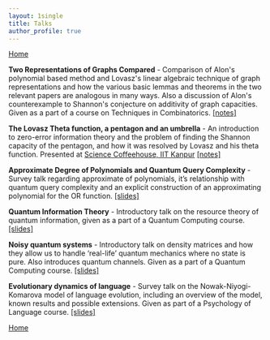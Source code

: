 ```yaml
---
layout: 1single
title: Talks
author_profile: true
---
```


[Home](/)

**Two Representations of Graphs Compared** - Comparison of Alon's polynomial based method and Lovasz's linear algebraic technique of graph representations and how the various basic lemmas and theorems in the two relevant papers are analogous in many ways. Also a discussion of Alon's counterexample to Shannon's conjecture on additivity of graph capacities. Given as a part of a course on Techniques in Combinatorics. [[notes]](/assets/pdfs/Shannon_Capacity.pdf)

**The Lovasz Theta function, a pentagon and an umbrella** - An introduction to zero-error information theory and the problem of finding the Shannon capacity of the pentagon, and how it was resolved by Lovasz and his theta function. Presented at <a href="https://schiitk.github.io/">Science Coffeehouse, IIT Kanpur</a> <a href="/assets/pdfs/lovasz.pdf">[notes]</a>

**Approximate Degree of Polynomials and Quantum Query Complexity** - Survey talk regarding approximate of polynomials, it’s relationship with quantum query complexity and an explicit construction of an approximating polynomial for the OR function. <a href="/assets/pdfs/UGP_presentation_CSE.pdf">[slides]</a>

**Quantum Information Theory** - Introductory talk on the resource theory of quantum information, given as a part of a Quantum Computing course.  <a href="/assets/pdfs/sagnik_QC_endterm.pdf">[slides]</a>

**Noisy quantum systems** - Introductory talk on density matrices and how they allow us to handle ‘real-life’ quantum mechanics where no state is pure. Also introduces quantum channels. Given as a part of a Quantum Computing course.  <a href="/assets/pdfs/sagnik_QC_midterm.pdf">[slides]</a>

**Evolutionary dynamics of language** - Survey talk on the Nowak-Niyogi-Komarova model of language evolution, including an overview of the model, known results and possible extensions. Given as part of a Psychology of Language course. <a href="/assets/pdfs/PSY499-End-term-Presentation.pdf">[slides]</a>

[Home](/)